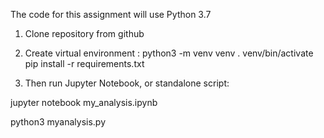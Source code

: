 The code for this assignment will use Python 3.7

1. Clone repository from github

2. Create virtual environment :
python3 -m venv venv
. venv/bin/activate
pip install -r requirements.txt

3. Then run Jupyter Notebook, or standalone script:

jupyter notebook my_analysis.ipynb

python3 myanalysis.py
